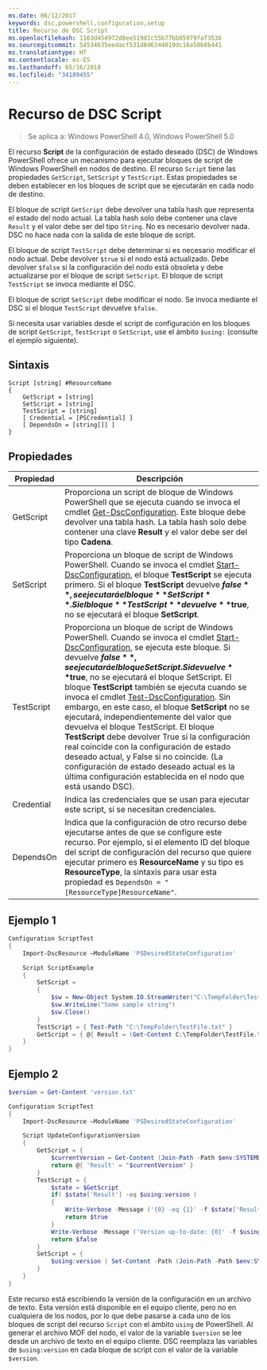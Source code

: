 ```yaml
---
ms.date: 06/12/2017
keywords: dsc,powershell,configuration,setup
title: Recurso de DSC Script
ms.openlocfilehash: 1163d454972d8ee519d1c55b77bb85979faf3536
ms.sourcegitcommit: 54534635eedacf531d8d6344019dc16a50b8b441
ms.translationtype: HT
ms.contentlocale: es-ES
ms.lasthandoff: 05/16/2018
ms.locfileid: "34189455"
---
```

# <a name="dsc-script-resource"></a>Recurso de DSC Script


> Se aplica a: Windows PowerShell 4.0, Windows PowerShell 5.0

El recurso **Script** de la configuración de estado deseado (DSC) de Windows PowerShell ofrece un mecanismo para ejecutar bloques de script de Windows PowerShell en nodos de destino. El recurso `Script` tiene las propiedades `GetScript`, `SetScript` y `TestScript`. Estas propiedades se deben establecer en los bloques de script que se ejecutarán en cada nodo de destino.

El bloque de script `GetScript` debe devolver una tabla hash que representa el estado del nodo actual. La tabla hash solo debe contener una clave `Result` y el valor debe ser del tipo `String`. No es necesario devolver nada. DSC no hace nada con la salida de este bloque de script.

El bloque de script `TestScript` debe determinar si es necesario modificar el nodo actual. Debe devolver `$true` si el nodo está actualizado. Debe devolver `$false` si la configuración del nodo está obsoleta y debe actualizarse por el bloque de script `SetScript`. El bloque de script `TestScript` se invoca mediante el DSC.

El bloque de script `SetScript` debe modificar el nodo. Se invoca mediante el DSC si el bloque `TestScript` devuelve `$false`.

Si necesita usar variables desde el script de configuración en los bloques de script `GetScript`, `TestScript` o `SetScript`, use el ámbito `$using:` (consulte el ejemplo siguiente).


## <a name="syntax"></a>Sintaxis

```
Script [string] #ResourceName
{
    GetScript = [string]
    SetScript = [string]
    TestScript = [string]
    [ Credential = [PSCredential] ]
    [ DependsOn = [string[]] ]
}
```

## <a name="properties"></a>Propiedades

|  Propiedad  |  Descripción   |
|---|---|
| GetScript| Proporciona un script de bloque de Windows PowerShell que se ejecuta cuando se invoca el cmdlet [Get-DscConfiguration](https://technet.microsoft.com/library/dn407379.aspx). Este bloque debe devolver una tabla hash. La tabla hash solo debe contener una clave **Result** y el valor debe ser del tipo **Cadena**.|
| SetScript| Proporciona un bloque de script de Windows PowerShell. Cuando se invoca el cmdlet [Start-DscConfiguration](https://technet.microsoft.com/library/dn521623.aspx), el bloque **TestScript** se ejecuta primero. Si el bloque **TestScript** devuelve **$false**, se ejecutará el bloque **SetScript**. Si el bloque **TestScript** devuelve **$true**, no se ejecutará el bloque **SetScript**.|
| TestScript| Proporciona un bloque de script de Windows PowerShell. Cuando se invoca el cmdlet [Start-DscConfiguration](https://technet.microsoft.com/library/dn521623.aspx), se ejecuta este bloque. Si devuelve **$false**, se ejecutará el bloque SetScript. Si devuelve **$true**, no se ejecutará el bloque SetScript. El bloque **TestScript** también se ejecuta cuando se invoca el cmdlet [Test-DscConfiguration](https://technet.microsoft.com/en-us/library/dn407382.aspx). Sin embargo, en este caso, el bloque **SetScript** no se ejecutará, independientemente del valor que devuelva el bloque TestScript. El bloque **TestScript** debe devolver True si la configuración real coincide con la configuración de estado deseado actual, y False si no coincide. (La configuración de estado deseado actual es la última configuración establecida en el nodo que está usando DSC).|
| Credential| Indica las credenciales que se usan para ejecutar este script, si se necesitan credenciales.|
| DependsOn| Indica que la configuración de otro recurso debe ejecutarse antes de que se configure este recurso. Por ejemplo, si el elemento ID del bloque del script de configuración del recurso que quiere ejecutar primero es **ResourceName** y su tipo es **ResourceType**, la sintaxis para usar esta propiedad es `DependsOn = "[ResourceType]ResourceName"`.

## <a name="example-1"></a>Ejemplo 1
```powershell
Configuration ScriptTest
{
    Import-DscResource –ModuleName 'PSDesiredStateConfiguration'

    Script ScriptExample
    {
        SetScript =
        {
            $sw = New-Object System.IO.StreamWriter("C:\TempFolder\TestFile.txt")
            $sw.WriteLine("Some sample string")
            $sw.Close()
        }
        TestScript = { Test-Path "C:\TempFolder\TestFile.txt" }
        GetScript = { @{ Result = (Get-Content C:\TempFolder\TestFile.txt) } }
    }
}
```

## <a name="example-2"></a>Ejemplo 2
```powershell
$version = Get-Content 'version.txt'

Configuration ScriptTest
{
    Import-DscResource –ModuleName 'PSDesiredStateConfiguration'

    Script UpdateConfigurationVersion
    {
        GetScript = {
            $currentVersion = Get-Content (Join-Path -Path $env:SYSTEMDRIVE -ChildPath 'version.txt')
            return @{ 'Result' = "$currentVersion" }
        }
        TestScript = {
            $state = $GetScript
            if( $state['Result'] -eq $using:version )
            {
                Write-Verbose -Message ('{0} -eq {1}' -f $state['Result'],$using:version)
                return $true
            }
            Write-Verbose -Message ('Version up-to-date: {0}' -f $using:version)
            return $false
        }
        SetScript = {
            $using:version | Set-Content -Path (Join-Path -Path $env:SYSTEMDRIVE -ChildPath 'version.txt')
        }
    }
}
```

Este recurso está escribiendo la versión de la configuración en un archivo de texto. Esta versión está disponible en el equipo cliente, pero no en cualquiera de los nodos, por lo que debe pasarse a cada uno de los bloques de script del recurso `Script` con el ámbito `using` de PowerShell. Al generar el archivo MOF del nodo, el valor de la variable `$version` se lee desde un archivo de texto en el equipo cliente. DSC reemplaza las variables de `$using:version` en cada bloque de script con el valor de la variable `$version`.